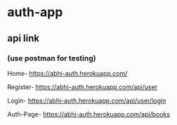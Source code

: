 # auth-app

## api link
### (use postman for testing)
Home-
https://abhi-auth.herokuapp.com/

Register-
https://abhi-auth.herokuapp.com/api/user

Login-
https://abhi-auth.herokuapp.com/api/user/login

Auth-Page-
https://abhi-auth.herokuapp.com/api/books
